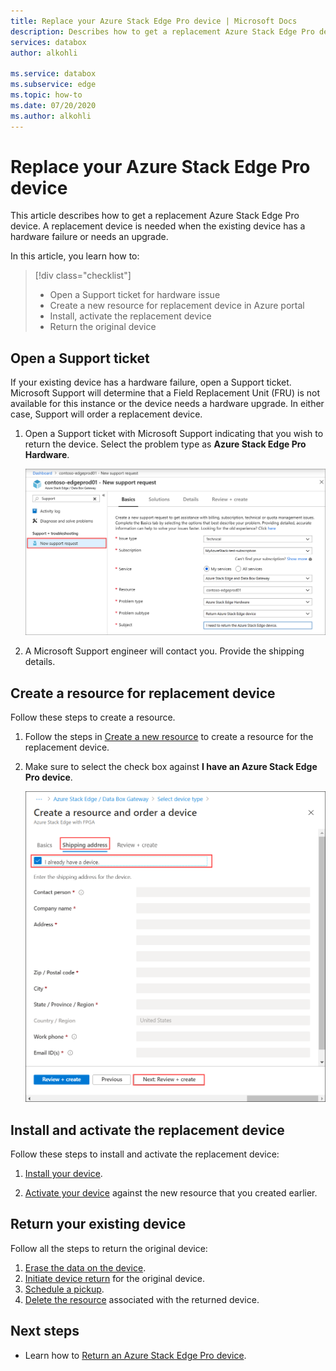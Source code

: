 ```yaml
---
title: Replace your Azure Stack Edge Pro device | Microsoft Docs 
description: Describes how to get a replacement Azure Stack Edge Pro device.
services: databox
author: alkohli

ms.service: databox
ms.subservice: edge
ms.topic: how-to
ms.date: 07/20/2020
ms.author: alkohli
---
```


# Replace your Azure Stack Edge Pro device

This article describes how to get a replacement Azure Stack Edge Pro device. A replacement device is needed when the existing device has a hardware failure or needs an upgrade. 


In this article, you learn how to:

> [!div class="checklist"]
>
> * Open a Support ticket for hardware issue
> * Create a new resource for replacement device in Azure portal
> * Install, activate the replacement device
> * Return the original device

## Open a Support ticket

If your existing device has a hardware failure, open a Support ticket. Microsoft Support will determine that a Field Replacement Unit (FRU) is not available for this instance or the device needs a hardware upgrade. In either case, Support will order a replacement device.

1. Open a Support ticket with Microsoft Support indicating that you wish to return the device. Select the problem type as **Azure Stack Edge Pro Hardware**.

    ![Open Support ticket](media/azure-stack-edge-replace-device/open-support-ticket-1.png)  

2. A Microsoft Support engineer will contact you. Provide the shipping details.
<!--3. If you need a return shipping box, you can request it. Answer **Yes** to the question **Need an empty box to return**.-->


## Create a resource for replacement device

Follow these steps to create a resource.

1. Follow the steps in [Create a new resource](azure-stack-edge-deploy-prep.md#create-a-new-resource) to create a resource for the replacement device. 

2. Make sure to select the check box against **I have an Azure Stack Edge Pro device**. 

    ![Resource for replacement device](media/azure-stack-edge-replace-device/replace-resource-1.png)  

## Install and activate the replacement device

Follow these steps to install and activate the replacement device:

1. [Install your device](azure-stack-edge-deploy-install.md).

2. [Activate your device](azure-stack-edge-deploy-connect-setup-activate.md) against the new resource that you created earlier.

## Return your existing device

Follow all the steps to return the original device:

1. [Erase the data on the device](azure-stack-edge-return-device.md#erase-data-from-the-device).
2. [Initiate device return](azure-stack-edge-return-device.md#initiate-device-return) for the original device.
3. [Schedule a pickup](azure-stack-edge-return-device.md#schedule-a-pickup).
4. [Delete the resource](azure-stack-edge-return-device.md#delete-the-resource) associated with the returned device.


## Next steps

- Learn how to [Return an Azure Stack Edge Pro device](azure-stack-edge-return-device.md).
